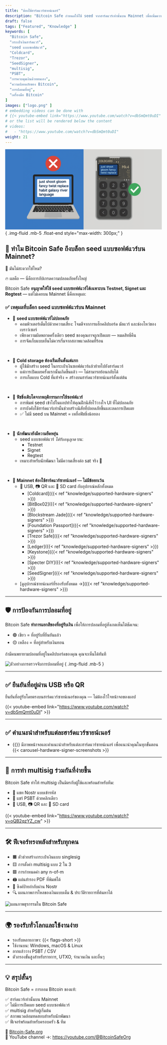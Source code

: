 ```yaml
---
title: "ต้องใช้ฮาร์ดแวร์ซายน์เนอร์"
description: "Bitcoin Safe กำหนดให้ใช้ seed จากฮาร์ดแวร์เท่านั้นบน Mainnet เพื่อเพิ่มความปลอดภัยสูงสุดและหลีกเลี่ยงความเสี่ยงจากการเก็บคีย์ด้วยซอฟต์แวร์ — นี่คือเหตุผลที่สำคัญ"
draft: false
tags: ["Featured", "Knowledge" ]
keywords: [
  "Bitcoin Safe",
  "กระเป๋าเงินฮาร์ดแวร์",
  "seed แบบซอฟต์แวร์",
  "Coldcard",
  "Trezor",
  "SeedSigner",
  "multisig",
  "PSBT",
  "การควบคุมเงินด้วยตนเอง",
  "ความปลอดภัยของ Bitcoin",
  "การปลอมที่อยู่",
  "เครื่องมือ Bitcoin"
]
images: ["logo.png" ]
# embedding videos can be done with 
# {{< youtube-embed link="https://www.youtube.com/watch?v=dbSmQmt0uDI" >}}
# or the list will be rendered below the content
# videos:
#   - "https://www.youtube.com/watch?v=dbSmQmt0uDI"
weight: 21
---
```


 

![](logo.png)
{ .img-fluid .mb-5 .float-end style="max-width: 300px;" }

## 🚫 ทำไม Bitcoin Safe ถึงบล็อก seed แบบซอฟต์แวร์บน Mainnet?

🤔 มันไม่สะดวกใช่ไหม?

🔥 ผลคือ — นี่คือการอัปเกรดความปลอดภัยครั้งใหญ่

Bitcoin Safe **อนุญาตให้ใช้ seed แบบซอฟต์แวร์ได้เฉพาะบน Testnet, Signet และ Regtest** — แต่ไม่เคยบน Mainnet นี่คือเหตุผล:

### ✅ เหตุผลที่บล็อก seed แบบซอฟต์แวร์บน Mainnet

- 🧠 **seed แบบซอฟต์แวร์ไม่ปลอดภัย**
  - คอมพิวเตอร์เต็มไปด้วยความเสี่ยง: โจมตีจากการแฮ็กคลิปบอร์ด มัลแวร์ และช่องโหว่ของเบราว์เซอร์
  - เพียงความผิดพลาดครั้งเดียว seed ของคุณอาจถูกเปิดเผย — หมดสิทธิ์คืน
  - การจัดเก็บแบบเย็นไม่ควรเริ่มจากสภาพแวดล้อมที่ร้อน

</br>

- 🧊 **Cold storage ต้องเริ่มเย็นตั้งแต่แรก**
  - ผู้ใช้มักสร้าง seed ในกระเป๋าเงินซอฟต์แวร์แล้วย้ายไปยังฮาร์ดแวร์
  - แต่การเปิดเผยครั้งแรกนั้นเกิดขึ้นแล้ว — ไม่สามารถย้อนกลับได้
  - การเก็บแบบ Cold ที่แท้จริง = สร้างบนฮาร์ดแวร์ซายน์เนอร์ตั้งแต่ต้น

</br>

- 🎣 **ฟิชชิ่งเติบโตจากพฤติกรรมการใช้ซอฟต์แวร์**
  - การพิมพ์ seed เข้าไปในแอปทำให้คุณฝึกนิสัยไว้วางใจ UI ที่ไม่ปลอดภัย
  - การบังคับใช้ฮาร์ดแวร์เท่านั้นช่วยสร้างนิสัยที่ปลอดภัยขึ้นและลดการเปิดเผย
  - ✅ ไม่มี seed บน Mainnet = เหยื่อฟิชชิ่งน้อยลง

</br>

- 🧪 **นักพัฒนายังมีความยืดหยุ่น**
  - seed แบบซอฟต์แวร์ *ได้รับอนุญาต* บน:
    - Testnet
    - Signet
    - Regtest
  - เหมาะสำหรับนักพัฒนา ไม่มีความเสี่ยงต่อ sat จริง 🧡



</br>


- 🔐 **Mainnet ต้องใช้ฮาร์ดแวร์ซายน์เนอร์ — ไม่มีข้อยกเว้น**
  - 🔌 USB, 📷 QR และ 💾 SD card กับอุปกรณ์หลักทั้งหมด
    - [Coldcard]({{< ref "knowledge/supported-hardware-signers" >}})
    - [BitBox02]({{< ref "knowledge/supported-hardware-signers" >}})
    - [Blockstream Jade]({{< ref "knowledge/supported-hardware-signers" >}})
    - [Foundation Passport]({{< ref "knowledge/supported-hardware-signers" >}})
    - [Trezor Safe]({{< ref "knowledge/supported-hardware-signers" >}})
    - [Ledger]({{< ref "knowledge/supported-hardware-signers" >}})
    - [Keystone]({{< ref "knowledge/supported-hardware-signers" >}})
    - [Specter DIY]({{< ref "knowledge/supported-hardware-signers" >}})
    - [SeedSigner]({{< ref "knowledge/supported-hardware-signers" >}})
  - [ดูอุปกรณ์ซายน์เนอร์ที่รองรับทั้งหมด →]({{< ref "knowledge/supported-hardware-signers" >}})


---

## 🛡️ การป้องกันการปลอมที่อยู่

Bitcoin Safe **ทำการแยกสีของที่อยู่รับเงิน** เพื่อให้การปลอมที่อยู่สังเกตเห็นได้ชัดเจน:

- 🟢 เขียว = ที่อยู่รับที่ยืนยันแล้ว  
- 🟡 เหลือง = ที่อยู่สำหรับเงินทอน  

ถ้ามีคนพยายามปลอมที่อยู่ในคลิปบอร์ดของคุณ คุณจะเห็นได้ทันที

![ตัวอย่างการตรวจจับการปลอมที่อยู่](https://i.postimg.cc/Pr4QwkgZ/431986530-187e3dbc-05f5-4386-8f80-f15eb2170fb1.png)
{ .img-fluid .mb-5 }

---

## ✅ ยืนยันที่อยู่ผ่าน USB หรือ QR

ยืนยันที่อยู่รับโดยตรงบนฮาร์ดแวร์ซายน์เนอร์ของคุณ — ไม่ต้องไว้ใจหน้าจอของแอป

{{< youtube-embed link="https://www.youtube.com/watch?v=dbSmQmt0uDI" >}}

---



## ✅ คำแนะนำสำหรับแต่ละฮาร์ดแวร์ซายน์เนอร์
 
- {{<text-name-with-logo>}} มีภาพหน้าจอและคำแนะนำสำหรับแต่ละฮาร์ดแวร์ซายน์เนอร์ เพื่อแนะนำคุณในทุกขั้นตอน 
    <div style="max-width: 500px;  width: 100%;">
        {{< carousel-hardware-signer-screenshots >}}
    </div>

   
---



## 🤝 การทำ multisig ร่วมกันที่ง่ายขึ้น

Bitcoin Safe ทำให้ multisig เป็นมิตรกับผู้ใช้และพร้อมสำหรับทีม:

- 🔐 แชท Nostr แบบเข้ารหัส  
- 🔁 แชร์ PSBT ด้วยคลิกเดียว  
- 🔌 USB, 📷 QR และ 💾 SD card

{{< youtube-embed link="https://www.youtube.com/watch?v=oQB2qzYZ_cw" >}}

---

## 🛠️ ฟีเจอร์ทรงพลังสำหรับทุกคน

- 🟧 ตัวช่วยสร้างกระเป๋าเงินแบบ singlesig  
- 🟨 การตั้งค่า multisig แบบ 2 ใน 3  
- 🟩 การกำหนดค่า any n-of-m  
- 🖨️ แผ่นสำรอง PDF ที่พิมพ์ได้  
- 🔁 ซิงค์ป้ายกำกับผ่าน Nostr  
- 🔍 แผนภาพการไหลของเงินแบบเต็ม & ประวัติรายการที่ค้นหาได้

![แผนภาพธุรกรรมใน Bitcoin Safe](/images/bitcoin-safe-diagram-overview.png)

---

## 🌍 รองรับทั่วโลกและใช้งานง่าย

- รองรับหลายภาษา: {{< flags-short >}}
- ใช้งานบน: Windows, macOS & Linux  
- ลากแล้ววาง PSBT / CSV  
- ตัวกรองขั้นสูงสำหรับรายการ, UTXO, จำนวนเงิน และอื่นๆ

---

## 💡 สรุปสั้นๆ

Bitcoin Safe = การออม Bitcoin ของแท้:

✅ ฮาร์ดแวร์เท่านั้นบน Mainnet  
✅ ไม่มีการเปิดเผย seed แบบซอฟต์แวร์  
✅ multisig สำหรับผู้เริ่มต้น  
✅ สภาพแวดล้อมทดสอบสำหรับนักพัฒนา  
✅ ฟีเจอร์พร้อมสำหรับครอบครัว & ทีม  

🔗 [Bitcoin-Safe.org](https://Bitcoin-Safe.org)  
🎥 YouTube channel →: https://youtube.com/@BitcoinSafeOrg
